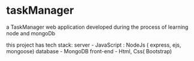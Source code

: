 # taskManager

a TaskManager web application developed during the process of learning node and mongoDb

this project has tech stack:
  server - JavaScript : NodeJs ( express, ejs, mongoose)
  database - MongoDB
  front-end - Html, Css( Bootstrap)
  
